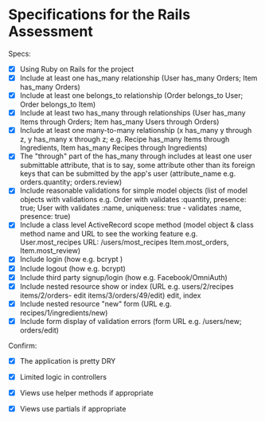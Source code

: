 # Specifications for the Rails Assessment

Specs:
- [x] Using Ruby on Rails for the project
- [x] Include at least one has_many relationship (User has_many Orders; Item has_many Orders) 
- [x] Include at least one belongs_to relationship (Order belongs_to User; Order belongs_to Item)
- [x] Include at least two has_many through relationships (User has_many Items through Orders; Item has_many Users through Orders)
- [x] Include at least one many-to-many relationship (x has_many y through z, y has_many x through z; e.g. Recipe has_many Items through Ingredients, Item has_many Recipes through Ingredients)
- [x] The "through" part of the has_many through includes at least one user submittable attribute, that is to say, some attribute other than its foreign keys that can be submitted by the app's user (attribute_name e.g.  orders.quantity; orders.review)
- [x] Include reasonable validations for simple model objects (list of model objects with validations e.g. Order with validates :quantity, presence: true; User with validates :name, uniqueness: true - validates :name, presence: true)
- [x] Include a class level ActiveRecord scope method (model object & class method name and URL to see the working feature e.g. User.most_recipes URL: /users/most_recipes Item.most_orders, Item.most_review)
- [x] Include login (how e.g. bcrypt )
- [x] Include logout (how e.g. bcrypt)
- [x] Include third party signup/login (how e.g. Facebook/OmniAuth)
- [x] Include nested resource show or index (URL e.g. users/2/recipes  items/2/orders- edit items/3/orders/49/edit)
edit, index
- [x] Include nested resource "new" form (URL e.g. recipes/1/ingredients/new)
- [x] Include form display of validation errors (form URL e.g. /users/new; orders/edit)

Confirm:
- [x] The application is pretty DRY
- [x] Limited logic in controllers
- [x] Views use helper methods if appropriate
- [x] Views use partials if appropriate

